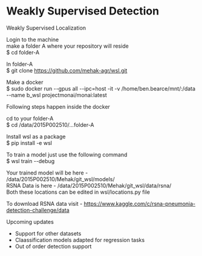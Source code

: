 # Weakly Supervised Detection
Weakly Supervised Localization

Login to the machine  
make a folder A where your repository will reside  
$ cd folder-A  
  
In folder-A  
$ git clone https://github.com/mehak-agr/wsl.git  

Make a docker  
$ sudo docker run --gpus all --ipc=host -it -v /home/ben.bearce/mnt/:/data --name b_wsl projectmonai/monai:latest  

Following steps happen inside the docker  

cd to your folder-A   
$ cd /data/2015P002510/...folder-A  

Install wsl as a package  
$ pip install -e wsl  

To train a model just use the following command  
$ wsl train --debug  

Your trained model will be here - /data/2015P002510/Mehak/git_wsl/models/  
RSNA Data is here - /data/2015P002510/Mehak/git_wsl/data/rsna/  
Both these locations can be edited in wsl/locations.py file  

To download RSNA data visit - https://www.kaggle.com/c/rsna-pneumonia-detection-challenge/data  

Upcoming updates
- Support for other datasets
- Claassification models adapted for regression tasks
- Out of order detection support
